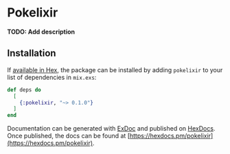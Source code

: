 # Pokelixir

**TODO: Add description**

## Installation

If [available in Hex](https://hex.pm/docs/publish), the package can be installed
by adding `pokelixir` to your list of dependencies in `mix.exs`:

```elixir
def deps do
  [
    {:pokelixir, "~> 0.1.0"}
  ]
end
```

Documentation can be generated with [ExDoc](https://github.com/elixir-lang/ex_doc)
and published on [HexDocs](https://hexdocs.pm). Once published, the docs can
be found at [https://hexdocs.pm/pokelixir](https://hexdocs.pm/pokelixir).


